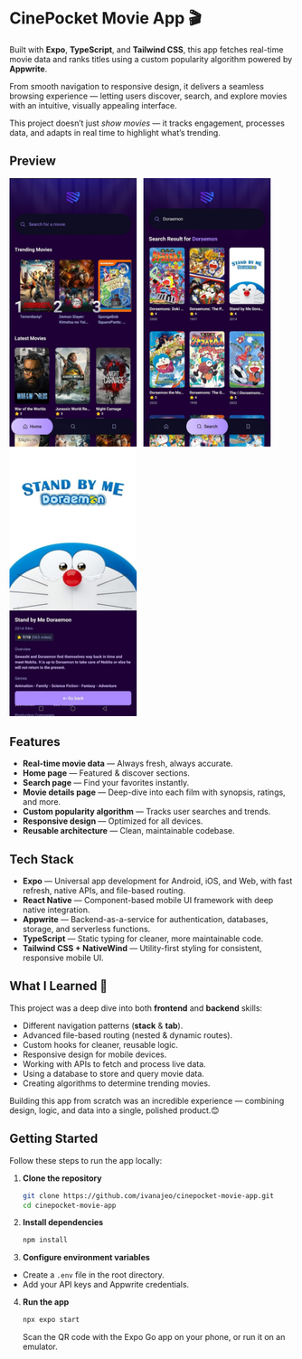 # CinePocket Movie App 🎬 
Built with **Expo**, **TypeScript**, and **Tailwind CSS**, this app fetches real-time movie data and ranks titles using a custom popularity algorithm powered by **Appwrite**.  

From smooth navigation to responsive design, it delivers a seamless browsing experience — letting users discover, search, and explore movies with an intuitive, visually appealing interface.

This project doesn’t just *show movies* — it tracks engagement, processes data, and adapts in real time to highlight what’s trending. 

## Preview
<img src="./assets/images/screenshots/homepage-screenshot.jpeg" width="225"/>&nbsp;&nbsp;&nbsp;<img src="./assets/images/screenshots/searchpage-screenshot.jpeg" width="225"/>&nbsp;&nbsp;&nbsp;<img src="./assets/images/screenshots/movie-details-screenshot.jpeg" width="225"/>

## Features
- **Real-time movie data** — Always fresh, always accurate.  
- **Home page** — Featured & discover sections.  
- **Search page** — Find your favorites instantly.
- **Movie details page** — Deep-dive into each film with synopsis, ratings, and more.  
- **Custom popularity algorithm** — Tracks user searches and trends.  
- **Responsive design** — Optimized for all devices.  
- **Reusable architecture** — Clean, maintainable codebase.
  
## Tech Stack
- **Expo** — Universal app development for Android, iOS, and Web, with fast refresh, native APIs, and file-based routing.
- **React Native** — Component-based mobile UI framework with deep native integration.
- **Appwrite** — Backend-as-a-service for authentication, databases, storage, and serverless functions.
- **TypeScript** — Static typing for cleaner, more maintainable code.
- **Tailwind CSS + NativeWind** — Utility-first styling for consistent, responsive mobile UI.

## What I Learned 🧠
This project was a deep dive into both **frontend** and **backend** skills:

- Different navigation patterns (**stack** & **tab**).  
- Advanced file-based routing (nested & dynamic routes).  
- Custom hooks for cleaner, reusable logic.  
- Responsive design for mobile devices.  
- Working with APIs to fetch and process live data.  
- Using a database to store and query movie data.  
- Creating algorithms to determine trending movies.  

Building this app from scratch was an incredible experience — combining design, logic, and data into a single, polished product.😊

## Getting Started
Follow these steps to run the app locally:

1. **Clone the repository**
   ```bash
   git clone https://github.com/ivanajeo/cinepocket-movie-app.git
   cd cinepocket-movie-app
   ```
2. **Install dependencies**
   ```bash
   npm install
   ```
3. **Configure environment variables**
- Create a `.env` file in the root directory.
- Add your API keys and Appwrite credentials.
4. **Run the app**
   ```bash
   npx expo start
   ```
   Scan the QR code with the Expo Go app on your phone, or run it on an emulator.
